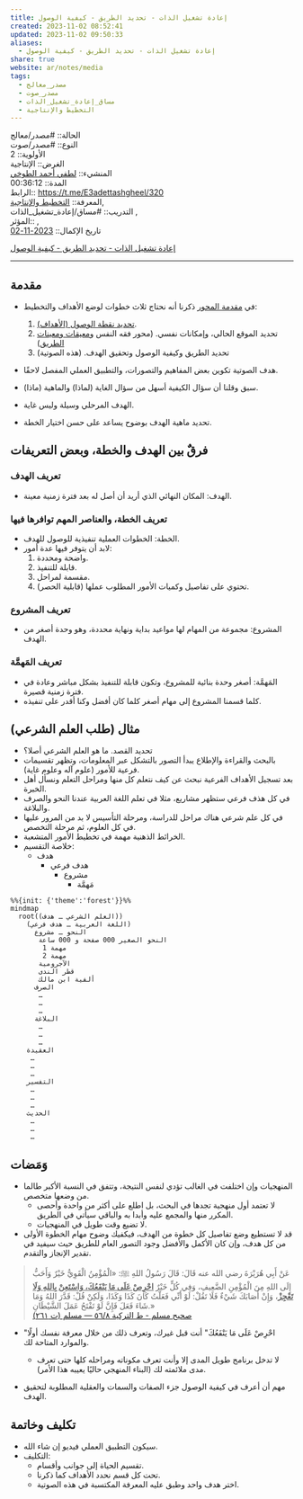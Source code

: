 ```yaml
---  
title: إعادة تشغيل الذات - تحديد الطريق - كيفية الوصول  
created: 2023-11-02 08:52:41  
updated: 2023-11-02 09:50:33  
aliases:  
  - إعادة تشغيل الذات - تحديد الطريق - كيفية الوصول  
share: true  
website: ar/notes/media  
tags:  
  - مصدر_معالج  
  - مصدر_صوت  
  - مساق_إعادة_تشغيل_الذات  
  - التخطيط واﻹنتاجية  
---  
```

  
  
  
الحالة:: #مصدر/معالج    
النوع:: #مصدر/صوت    
اﻷولوية:: 2    
الغرض:: الإنتاجية    
المنشيء:: [لطفي أحمد الطوخي](%D9%84%D8%B7%D9%81%D9%8A%20%D8%A3%D8%AD%D9%85%D8%AF%20%D8%A7%D9%84%D8%B7%D9%88%D8%AE%D9%8A.md)    
المدة:: 00:36:12    
الرابط:: <https://t.me/E3adettashgheel/320>    
المعرفة:: [التخطيط واﻹنتاجية](%D8%A7%D9%84%D8%AA%D8%AE%D8%B7%D9%8A%D8%B7%20%D9%88%D8%A7%EF%BB%B9%D9%86%D8%AA%D8%A7%D8%AC%D9%8A%D8%A9.md),    
التدريب:: #مساق/إعادة_تشغيل_الذات ,    
المؤثر:: ,    
تاريخ اﻹكمال:: [2023-11-02](2023-11-02.md)  
  
[إعادة تشغيل الذات - تحديد الطريق - كيفية الوصول](https://t.me/E3adettashgheel/320)  
  
---  
  
## مقدمة  
  
- في [مقدمة المحور](./%D8%A5%D8%B9%D8%A7%D8%AF%D8%A9%20%D8%AA%D8%B4%D8%BA%D9%8A%D9%84%20%D8%A7%D9%84%D8%B0%D8%A7%D8%AA%20-%20%D9%85%D9%82%D8%AF%D9%85%D8%A9%20%D9%88%D8%AA%D8%B5%D9%88%D8%B1%20%D8%B9%D8%A7%D9%85%20%D9%84%D9%85%D8%AD%D9%88%D8%B1%20%D9%88%D8%B6%D8%B9%20%D8%A7%D9%84%D8%A3%D9%87%D8%AF%D8%A7%D9%81%20%D9%88%D8%A7%D9%84%D8%AA%D8%AE%D8%B7%D9%8A%D8%B7.md#ماذا%20سنتعلم؟) ذكرنا أنه نحتاج ثلاث خطوات لوضع الأهداف والتخطيط:  
	1. [تحديد نقطة الوصول (الأهداف)](./%D8%A5%D8%B9%D8%A7%D8%AF%D8%A9%20%D8%AA%D8%B4%D8%BA%D9%8A%D9%84%20%D8%A7%D9%84%D8%B0%D8%A7%D8%AA%20-%20%D9%83%D9%8A%D9%81%20%D8%A3%D8%AD%D8%AF%D8%AF%20%D8%A3%D9%87%D8%AF%D8%A7%D9%81%D9%8A%D8%9F%20%D8%AA%D8%AD%D8%AF%D9%8A%D8%AF%20%D9%86%D9%82%D8%B7%D8%A9%20%D8%A7%D9%84%D9%88%D8%B5%D9%88%D9%84.md).  
	2. تحديد الموقع الحالي، وإمكانات نفسي. (محور فقه النفس و[معيقات ومعينات الطريق](./%D8%A5%D8%B9%D8%A7%D8%AF%D8%A9%20%D8%AA%D8%B4%D8%BA%D9%8A%D9%84%20%D8%A7%D9%84%D8%B0%D8%A7%D8%AA%20-%20%D9%85%D8%B9%D9%8A%D9%82%D8%A7%D8%AA%20%D9%88%D9%85%D8%B9%D9%8A%D9%86%D8%A7%D8%AA%20%D8%A7%D9%84%D8%B7%D8%B1%D9%8A%D9%82.md))  
	3. تحديد الطريق وكيفية الوصول وتحقيق الهدف. (هذه الصوتية)  
  
- هدف الصوتية تكوين بعض المفاهيم والتصورات، والتطبيق العملي المفصل لاحقًا.  
- سبق وقلنا أن سؤال الكيفية أسهل من سؤال الغاية (لماذا) والماهية (ماذا).  
- الهدف المرحلي وسيلة وليس غاية.  
- تحديد ماهية الهدف بوضوح يساعد على حسن اختيار الخطة.  
  
## فرقٌ بين الهدف والخطة، وبعض التعريفات  
  
### تعريف الهدف  
  
- الهدف: المكان النهائي الذي أريد أن أصل له بعد فترة زمنية معينة.  
  
### تعريف الخطة، والعناصر المهم توافرها فيها  
  
- الخطة: الخطوات العملية تنفيذية للوصول للهدف.  
- لابد أن يتوفر فيها عدة أمور:  
	1. واضحة ومحددة.  
	2. قابلة للتنفيذ.  
	3. مقسمة لمراحل.  
	4. تحتوي على تفاصيل وكميات الأمور المطلوب عملها (قابلية الحصر).  
  
### تعريف المشروع  
  
- المشروع: مجموعة من المهام لها مواعيد بداية ونهاية محددة، وهو وحدة أصغر من الهدف.  
  
### تعريف المَهمَّة  
  
- المَهمَّة: أصغر وحدة بنائية للمشروع، وتكون قابلة للتنفيذ بشكل مباشر وعادة في فترة زمنية قصيرة.  
- كلما قسمنا المشروع إلى مهام أصغر كلما كان أفضل وكنا أقدر على تنفيذه.  
  
## مثال (طلب العلم الشرعي)  
  
- تحديد القصد. ما هو العلم الشرعي أصلا؟  
- بالبحث والقراءة واﻹطلاع يبدأ التصور بالتشكل عبر المعلومات، وتظهر تقسيمات فرعية للأمور (علوم آله وعلوم غاية).  
- بعد تسجيل الأهداف الفرعية نبحث عن كيف نتعلم كل منها ومراحل التعلم ونسأل أهل الخبرة.  
- في كل هذف فرعي ستظهر مشاريع، مثلا في تعلم اللغة العربية عندنا النحو والصرف والبلاغة.  
- في كل علم شرعي هناك مراحل للدراسة، ومرحلة التأسيس لا بد من المرور عليها في كل العلوم، ثم مرحلة التخصص.  
- الخرائط الذهنية مهمة في تخطيط الأمور المتشعبة.  
- خلاصة التقسيم:  
	- هدف  
		- هدف فرعي  
			- مشروع  
				- مَهمَّة  
  
```mermaid  
%%{init: {'theme':'forest'}}%%  
mindmap  
  root((العلم الشرعي ـ هدف))  
    (اللغة العربية ـ هدف فرعي)  
      النحو ـ مشروع  
       النحو الصغير 000 صفحة و 000 ساعة  
        مهمة 1  
        مهمة 2  
       الآجرومية  
       قطر الندى  
       ألفية ابن مالك  
      الصرف  
       …  
       …  
       …  
      البلاغة  
       …  
       …  
       …  
    العقيدة  
     …  
     …  
     …     
    التفسير  
     …  
     …  
     …  
    الحديث  
     …  
     …  
     …  
```  
  
## وَمَضات  
  
- المنهجيات وإن اختلفت في الغالب تؤدي لنفس النتيجة، وتتفق في النسبة الأكبر طالما من وضعها متخصص.  
	- لا تعتمد أول منهجية تجدها في البحث، بل اطلع على أكثر من واحدة وأحصى المكرر منها والمجمع عليه وأبدا به والباقي سيأتي في الطريق.  
	- لا تضيع وقت طويل في المنهجيات.  
- قد لا تستطيع وضع تفاصيل كل خطوة من الهدف، فيكفيك وضوح مهام الخطوة الأولى من كل هدف، وإن كان الأكمل والأفضل وجود التصور العام للطريق حيث سيفيد في تقدير الإنجاز والتقدم.  
  
> عَنْ أَبِي هُرَيْرَةَ رضي الله عنه قَالَ: قَالَ رَسُولُ اللهِ ﷺ: «الْمُؤْمِنُ الْقَوِيُّ خَيْرٌ وَأَحَبُّ إِلَى اللهِ مِنَ الْمُؤْمِنِ الضَّعِيفِ، وَفِي كُلٍّ خَيْرٌ **<u>احْرِصْ عَلَى مَا يَنْفَعُكَ، وَاسْتَعِنْ بِاللهِ وَلَا تَعْجِزْ</u>**، وَإِنْ أَصَابَكَ شَيْءٌ فَلَا تَقُلْ: لَوْ أَنِّي فَعَلْتُ كَانَ كَذَا وَكَذَا، وَلَكِنْ قُلْ: قَدَّرَ اللهُ وَمَا شَاءَ فَعَلَ فَإِنَّ لَوْ تَفْتَحُ عَمَلَ الشَّيْطَانِ.»    
> [صحيح مسلم - ط التركية ٨/‏٥٦ — مسلم (ت ٢٦١)](https://app.turath.io/book/711?page=8097)  
  
- "احْرِصْ عَلَى مَا يَنْفَعُكَ" أنت قبل غيرك، وتعرف ذلك من خلال معرفة نفسك أولًا والموارد المتاحة لك.  
	- لا تدخل برنامج طويل المدى إلا وأنت تعرف مكوناته ومراحله كلها حتى تعرف مدى ملائمته لك (البناء المنهجي حاليًا يعيبه هذا الأمر).  
  
- مهم أن أعرف في كيفية الوصول جزء الصفات والسمات والعقلية المطلوبة لتحقيق الهدف.  
  
## تكليف وخاتمة  
  
- سيكون التطبيق العملي فيديو إن شاء الله.  
- التكليف:  
	- تقسيم الحياة إلى جوانب وأقسام.  
	- تحت كل قسم نحدد الأهداف كما ذكرنا.  
	- اختر هدف واحد وطبق عليه المعرفة المكتسبة في هذه الصوتية.  
